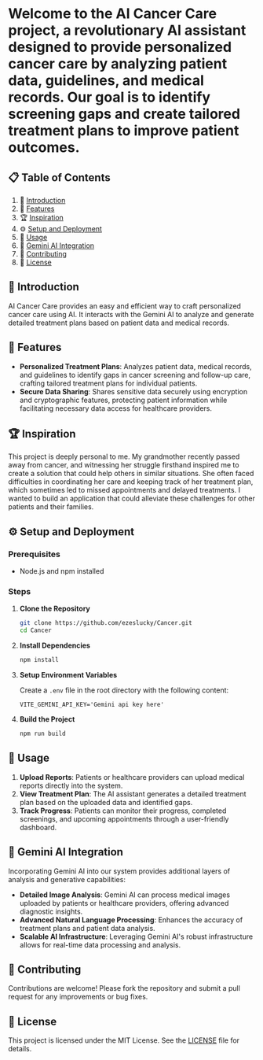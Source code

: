 
   # Welcome to the AI Cancer Care project, a revolutionary AI assistant designed to provide personalized cancer care by analyzing patient data, guidelines, and medical records. Our goal is to identify screening gaps and create tailored treatment plans to improve patient outcomes.
 

## 📋 Table of Contents

1. 🤖 [Introduction](#introduction)
2. 🔋 [Features](#features)
3. 🏆 [Inspiration](#inspiration)
4. ⚙️ [Setup and Deployment](#setup-and-deployment)
5. 🚀 [Usage](#usage)
6. 🌠 [Gemini AI Integration](#gemini-ai-integration)
7. 🤝 [Contributing](#contributing)
8. 📜 [License](#license)

## 🤖 Introduction

AI Cancer Care provides an easy and efficient way to craft personalized cancer care using AI. It interacts with the Gemini AI to analyze and generate detailed treatment plans based on patient data and medical records.

## 🔋 Features

- **Personalized Treatment Plans**: Analyzes patient data, medical records, and guidelines to identify gaps in cancer screening and follow-up care, crafting tailored treatment plans for individual patients.
- **Secure Data Sharing**: Shares sensitive data securely using encryption and cryptographic features, protecting patient information while facilitating necessary data access for healthcare providers.

## 🏆 Inspiration

This project is deeply personal to me. My grandmother recently passed away from cancer, and witnessing her struggle firsthand inspired me to create a solution that could help others in similar situations. She often faced difficulties in coordinating her care and keeping track of her treatment plan, which sometimes led to missed appointments and delayed treatments. I wanted to build an application that could alleviate these challenges for other patients and their families.

## ⚙️ Setup and Deployment

### Prerequisites

- Node.js and npm installed

### Steps

1. **Clone the Repository**

   ```bash
   git clone https://github.com/ezeslucky/Cancer.git
   cd Cancer
   ```

2. **Install Dependencies**

   ```bash
   npm install
   ```

3. **Setup Environment Variables**

   Create a `.env` file in the root directory with the following content:

   ```plaintext
   VITE_GEMINI_API_KEY='Gemini api key here'
   ```

4. **Build the Project**

   ```bash
   npm run build
   ```

## 🚀 Usage

1. **Upload Reports**: Patients or healthcare providers can upload medical reports directly into the system.
2. **View Treatment Plan**: The AI assistant generates a detailed treatment plan based on the uploaded data and identified gaps.
3. **Track Progress**: Patients can monitor their progress, completed screenings, and upcoming appointments through a user-friendly dashboard.

## 🌠 Gemini AI Integration

Incorporating Gemini AI into our system provides additional layers of analysis and generative capabilities:

- **Detailed Image Analysis**: Gemini AI can process medical images uploaded by patients or healthcare providers, offering advanced diagnostic insights.
- **Advanced Natural Language Processing**: Enhances the accuracy of treatment plans and patient data analysis.
- **Scalable AI Infrastructure**: Leveraging Gemini AI's robust infrastructure allows for real-time data processing and analysis.



## 🤝 Contributing

Contributions are welcome! Please fork the repository and submit a pull request for any improvements or bug fixes.

## 📜 License

This project is licensed under the MIT License. See the [LICENSE](LICENSE) file for details.
